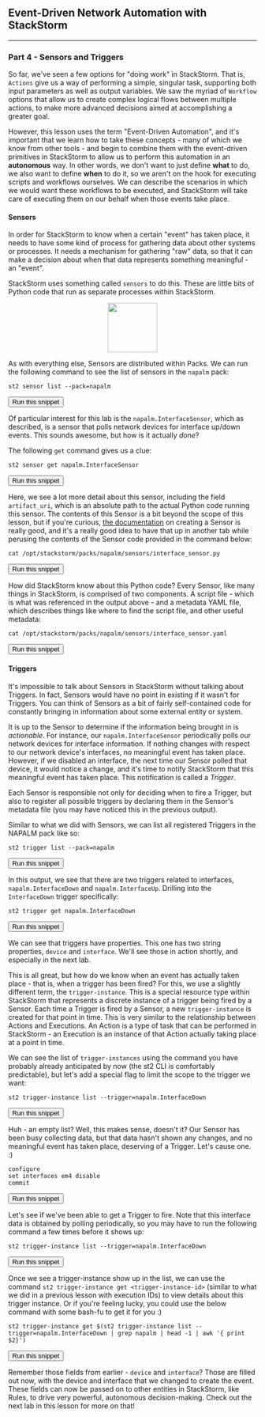 ## Event-Driven Network Automation with StackStorm

---

### Part 4 - Sensors and Triggers

So far, we've seen a few options for "doing work" in StackStorm. That is, `Actions` give us a way of performing a simple, singular task, supporting both input parameters as well as output variables. We saw the myriad of `Workflow` options that allow us to create complex logical flows between multiple actions, to make more advanced decisions aimed at accomplishing a greater goal.

However, this lesson uses the term "Event-Driven Automation", and it's important that we learn how to take these concepts - many of which we know from other tools - 
and begin to combine them with the event-driven primitives in StackStorm to allow us to perform this automation in an **autonomous** way. In other words, we don't
want to just define **what** to do, we also want to define **when** to do it, so we aren't on the hook for executing scripts and workflows ourselves. We can describe the scenarios in which we would want these workflows to be executed, and StackStorm will take care of executing them on our behalf when those events take place.

#### Sensors

In order for StackStorm to know when a certain "event" has taken place, it needs to have some kind of process for gathering data about other systems or processes. It needs a mechanism for gathering "raw" data, so that it can make a decision about when that data represents something meaningful - an "event".

StackStorm uses something called `sensors` to do this. These are little bits of Python code that run as separate processes within StackStorm.

<div style="text-align:center;"><img src="https://raw.githubusercontent.com/nre-learning/antidote/st2-lesson/lessons/lesson-15/sensors.png" width="100"></div>

As with everything else, Sensors are distributed within Packs. We can run the following command to see the list of sensors in the `napalm` pack:

```
st2 sensor list --pack=napalm
```
<button type="button" class="btn btn-primary btn-sm" onclick="runSnippetInTab('st2', 0)">Run this snippet</button>

Of particular interest for this lab is the `napalm.InterfaceSensor`, which as described, is a sensor that polls network devices for interface up/down events. This sounds awesome, but how is it actually *done*?

The following `get` command gives us a clue:

```
st2 sensor get napalm.InterfaceSensor
```
<button type="button" class="btn btn-primary btn-sm" onclick="runSnippetInTab('st2', 1)">Run this snippet</button>

Here, we see a lot more detail about this sensor, including the field `artifact_uri`, which is an absolute path to the actual Python code running this sensor. The contents of this Sensor is a bit beyond the scope of this lesson, but if you're curious, [the documentation](https://docs.stackstorm.com/sensors.html#creating-a-sensor) on creating a Sensor is really good, and it's a really good idea to have that up in another tab while perusing the contents of the Sensor code provided in the command below:

```
cat /opt/stackstorm/packs/napalm/sensors/interface_sensor.py
```
<button type="button" class="btn btn-primary btn-sm" onclick="runSnippetInTab('st2', 2)">Run this snippet</button>

How did StackStorm know about this Python code? Every Sensor, like many things in StackStorm, is comprised of two components. A script file - which is what was referenced in the output above - and a metadata YAML file, which describes things like where to find the script file, and other useful metadata:

```
cat /opt/stackstorm/packs/napalm/sensors/interface_sensor.yaml
```
<button type="button" class="btn btn-primary btn-sm" onclick="runSnippetInTab('st2', 3)">Run this snippet</button>

#### Triggers

It's impossible to talk about Sensors in StackStorm without talking about Triggers. In fact, Sensors would have no point in existing if it wasn't for Triggers. You can think of Sensors as a bit of fairly self-contained code for constantly bringing in information about some external entity or system.

It is up to the Sensor to determine if the information being brought in is *actionable*. For instance, our `napalm.InterfaceSensor` periodically polls our network devices for interface information. If nothing changes with respect to our network device's interfaces, no meaningful event has taken place. However, if we disabled an interface, the next time our Sensor polled that device, it would notice a change, and it's time to notify StackStorm that this meaningful event has taken place. This notification is called a *Trigger*.

Each Sensor is responsible not only for deciding when to fire a Trigger, but also to register all possible triggers by declaring them in the Sensor's metadata file (you may have noticed this in the previous output).

Similar to what we did with Sensors, we can list all registered Triggers in the NAPALM pack like so:

```
st2 trigger list --pack=napalm
```
<button type="button" class="btn btn-primary btn-sm" onclick="runSnippetInTab('st2', 4)">Run this snippet</button>

In this output, we see that there are two triggers related to interfaces, `napalm.InterfaceDown` and `napalm.InterfaceUp`. Drilling into the `InterfaceDown` trigger specifically:

```
st2 trigger get napalm.InterfaceDown
```
<button type="button" class="btn btn-primary btn-sm" onclick="runSnippetInTab('st2', 5)">Run this snippet</button>

We can see that triggers have properties. This one has two string properties, `device` and `interface`. We'll see those in action shortly, and especially in the next lab.

This is all great, but how do we know when an event has actually taken place - that is, when a trigger has been fired? For this, we use a slightly different term, the `trigger-instance`. This is a special resource type within StackStorm that represents a discrete instance of a trigger being fired by a Sensor. Each time a Trigger is fired by a Sensor, a new `trigger-instance` is created for that point in time. This is very similar to the relationship between Actions and Executions. An Action is a type of task that can be performed in StackStorm - an Execution is an instance of that Action actually taking place at a point in time.

We can see the list of `trigger-instances` using the command you have probably already anticipated by now (the st2 CLI is comfortably predictable), but let's add a special flag to limit the scope to the trigger we want:

```
st2 trigger-instance list --trigger=napalm.InterfaceDown
```
<button type="button" class="btn btn-primary btn-sm" onclick="runSnippetInTab('st2', 6)">Run this snippet</button>

Huh - an empty list? Well, this makes sense, doesn't it? Our Sensor has been busy collecting data, but that data hasn't shown any changes, and no meaningful event has taken place, deserving of a Trigger. Let's cause one. :)

```
configure
set interfaces em4 disable
commit
```
<button type="button" class="btn btn-primary btn-sm" onclick="runSnippetInTab('vqfx1', 7)">Run this snippet</button>

Let's see if we've been able to get a Trigger to fire. Note that this interface data is obtained by polling periodically,
so you may have to run the following command a few times before it shows up:

```
st2 trigger-instance list --trigger=napalm.InterfaceDown
```
<button type="button" class="btn btn-primary btn-sm" onclick="runSnippetInTab('st2', 8)">Run this snippet</button>

Once we see a trigger-instance show up in the list, we can use the command `st2 trigger-instance get <trigger-instance-id>` (similar to what we did in a previous lesson with execution IDs) to view details about this trigger instance.
Or if you're feeling lucky, you could use the below command with some bash-fu to get it for you :)

```
st2 trigger-instance get $(st2 trigger-instance list --trigger=napalm.InterfaceDown | grep napalm | head -1 | awk '{ print $2}')
```
<button type="button" class="btn btn-primary btn-sm" onclick="runSnippetInTab('st2', 9)">Run this snippet</button>

Remember those fields from earlier - `device` and `interface`? Those are filled out now, with the device and interface that we changed to create the event. These fields can now be passed on to other entities in StackStorm, like Rules, to drive very powerful, autonomous decision-making. Check out the next lab in this lesson for more on that!
